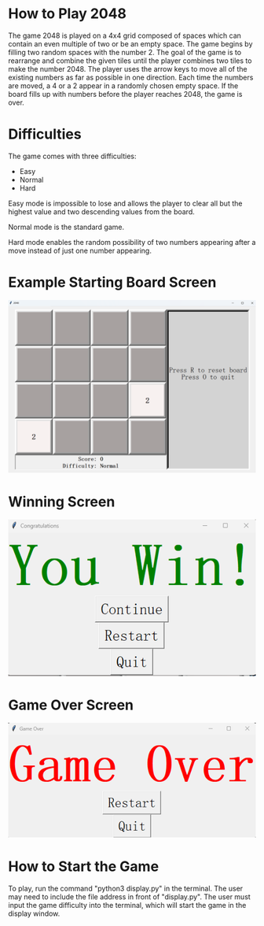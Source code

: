# How to Play 2048

The game 2048 is played on a 4x4 grid composed of spaces which can contain an even
multiple of two or be an empty space. The game begins by filling two random spaces 
with the number 2. The goal of the game is to rearrange and combine the given tiles
until the player combines two tiles to make the number 2048. The player uses the arrow
keys to move all of the existing numbers as far as possible in one direction. Each time
the numbers are moved, a 4 or a 2 appear in a randomly chosen empty space. If the board 
fills up with numbers before the player reaches 2048, the game is over.

# Difficulties
The game comes with three difficulties:

- Easy
- Normal
- Hard

Easy mode is impossible to lose and allows the player to clear all but the highest value
and two descending values from the board.

Normal mode is the standard game.

Hard mode enables the random possibility of two numbers appearing after a move instead of 
just one number appearing.

# Example Starting Board Screen
![Alt text](start_screen.png)

# Winning Screen
![Alt text](win_screen.png)

# Game Over Screen
![Alt text](game_over_screen.png)

# How to Start the Game
To play, run the command "python3 display.py" in the terminal. The user may need to 
include the file address in front of "display.py". The user must input the game
difficulty into the terminal, which will start the game in the display window. 